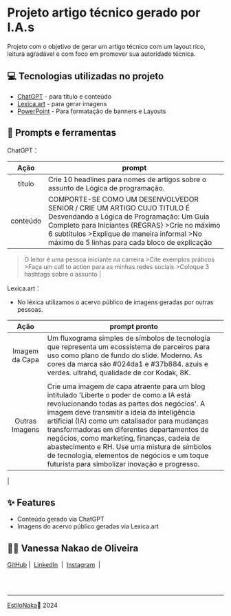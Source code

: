 # Projeto artigo técnico gerado por I.A.s

Projeto com o objetivo de gerar um artigo técnico com um layout rico, leitura agradável e com foco em promover sua autoridade técnica.



## 💻 Tecnologias utilizadas no projeto

- [ChatGPT](https://chat.openai.com/) - para título e conteúdo
- [Lexica.art](https://lexica.art/) - para gerar imagens
- [PowerPoint](https://www.microsoft.com/en/microsoft-365/powerpoint) - Para formatação de banners e Layouts

## 📄 Prompts e ferramentas


ChatGPT：

|   Ação   | prompt                                                                                                                                                                                                                                                                         |
| :------: | ------------------------------------------------------------------------------------------------------------------------------------------------------------------------------------------------------------------------------------------------------------------------------ |
|  título  | Crie 10 headlines para nomes de artigos sobre o assunto de Lógica de programação.                                                                                                                                                                                                 |
| conteúdo |COMPORTE-SE COMO UM DESENVOLVEDOR SENIOR / CRIE UM ARTIGO CUJO TITULO É Desvendando a Lógica de Programação: Um Guia Completo para Iniciantes {REGRAS} >Crie no máximo 6 subtítulos >Explique de maneira informal >No máximo de 5 linhas para cada bloco de explicação
>O leitor é uma pessoa iniciante na carreira >Cite exemplos práticos >Faça um call to action para as minhas redes sociais >Coloque 3 hashtags sobre o assunto 
 |


Lexica.art：

- No léxica utilizamos o acervo público de imagens geradas por outras pessoas.

|   Ação   | prompt pronto                                                                                                                                                                                                                                                                        |
| :------: | ------------------------------------------------------------------------------------------------------------------------------------------------------------------------------------------------------------------------------------------------------------------------------ |
|  Imagem da Capa  | Um fluxograma simples de símbolos de tecnologia que representa um ecossistema de parceiros para uso como plano de fundo do slide. Moderno. As cores da marca são #024da1 e #37b884. azuis e verdes. ultrahd, qualidade de cor Kodak, 8K.
                                                                                                                                                                                        |
| Outras Imagens |Crie uma imagem de capa atraente para um blog intitulado 'Liberte o poder de como a IA está revolucionando todas as partes dos negócios'. A imagem deve transmitir a ideia da inteligência artificial (IA) como um catalisador para mudanças transformadoras em diferentes departamentos de negócios, como marketing, finanças, cadeia de abastecimento e RH. Use uma mistura de símbolos de tecnologia, elementos de negócios e um toque futurista para simbolizar inovação e progresso.

 |

## ✨ Features

- Conteúdo gerado via ChatGPT
- Imagens do acervo público geradas via Lexica.art

## 👨‍💻 Vanessa Nakao de Oliveira

<a href="https://github.com/EstiloNaka">
    GitHub</a>&nbsp;|&nbsp;
    <a href="https://www.linkedin.com/in/vanessa-nakao-de-oliveira-2337b7b1/">LinkedIn</a>
&nbsp;|&nbsp;
    <a href="https://www.instagram.com/vanessanakao?igsh=a3Fxam5lYmRzMGE2">
    Instagram</a>
&nbsp;|&nbsp;</p>
</p>
<br/><br/>
<p>
    
---

[EstiloNaka](https://github.com/EstiloNaka/createEbook)💜
2024
